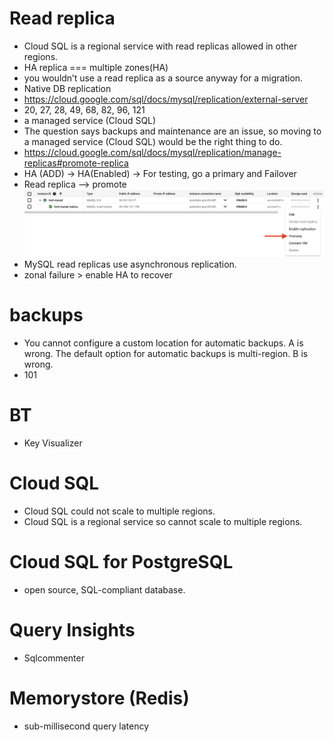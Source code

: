# Read replica

- Cloud SQL is a regional service with read replicas allowed in other regions.
- HA replica === multiple zones(HA)
- you wouldn’t use a read replica as a source anyway for a migration.
- Native DB replication
- https://cloud.google.com/sql/docs/mysql/replication/external-server
- 20, 27, 28, 49, 68, 82, 96, 121
- a managed service (Cloud SQL)
- The question says backups and maintenance are an issue, so moving to a managed service (Cloud SQL) would be the right thing to do.
- https://cloud.google.com/sql/docs/mysql/replication/manage-replicas#promote-replica
- HA (ADD) -> HA(Enabled) -> For testing, go a primary and Failover
- Read replica --> promote
  ![](read-replica-promote.png)
- MySQL read replicas use asynchronous replication.
- zonal failure > enable HA to recover

# backups

- You cannot configure a custom location for automatic backups. A is wrong. The default option for automatic backups is multi-region. B is wrong.
- 101

# BT

- Key Visualizer

# Cloud SQL

- Cloud SQL could not scale to multiple regions.
- Cloud SQL is a regional service so cannot scale to multiple regions.

# Cloud SQL for PostgreSQL

- open source, SQL-compliant database.

# Query Insights

- Sqlcommenter

# Memorystore (Redis)

- sub-millisecond query latency
